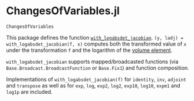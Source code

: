# ChangesOfVariables.jl

```@docs
ChangesOfVariables
```

This package defines the function [`with_logabsdet_jacobian`](@ref). `(y, ladj) = with_logabsdet_jacobian(f, x)` computes both the transformed value of `x` under the transformation `f` and the logarithm of the [volume element](https://en.wikipedia.org/wiki/Volume_element).

`with_logabsdet_jacobian` supports mapped/broadcasted functions (via `Base.Broadcast.BroadcastFunction` or `Base.Fix1`) and function composition.

Implementations of `with_logabsdet_jacobian(f)` for `identity`, `inv`, `adjoint` and `transpose` as well as for `exp`, `log`, `exp2`, `log2`, `exp10`, `log10`, `expm1` and `log1p` are included.

